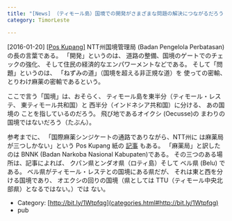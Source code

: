 ```yaml
---
title: "[News] （ティモール島）国境での開発がさまざまな問題の解決につながるだろう "
category: TimorLeste

---
```


[2016-01-20] [[Pos Kupang]](http://bit.ly/1Wtpfqg)  NTT州国境管理局
(Badan Pengelola Perbatasan)の長の言葉である。
「開発」というのは、
道路の整備、国境のゲートでのチェックの強化、
そして住民の経済的なエンパワーメントなどである。
そして「問題」というのは、
「ねずみの道」（国境を超える非正規な道）を
使っての密輸、
とりわけ麻薬の密輸であるという。

<!--more-->

 ここで言う「国境」は、おそらく、
ティモール島を東半分（ティモール・レステ、
東ティモール共和国）と
西半分（インドネシア共和国）に分ける、
あの国境の
ことを指しているのだろう。
飛び地であるオイクシ (Oecusse)の
まわりの国境ではないだろう（たぶん）。

 参考までに、
「国際麻薬シンジケートの通路でありながら、NTT州に
は麻薬局が三つしかない」という Pos Kupang 紙の
[記事](http://bit.ly/1PgXlOR)
もある。
「麻薬局」と訳したのは
BNNK (Badan Narkoba Nasional Kabupaten)である。
その三つのある場所は、記事によれば、
クパン県とンダオ県（ロティ島）そして
ベル県 (Belu) である。
ベル県がティモール・レステとの国境にある県だが、
それは東と西を分ける国境であり、
オエクシの回りの国境（県としては
TTU（ティモール中央北部県）となるではない。）では
ない。

- Category: [http://bit.ly/1Wtpfqg](categories.html#http://bit.ly/1Wtpfqg)
- pub

